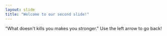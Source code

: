 ```yaml
---
layout: slide
title: "Welcome to our second slide!"
---
```

"What doesn't kills you makes you stronger."
Use the left arrow to go back!
